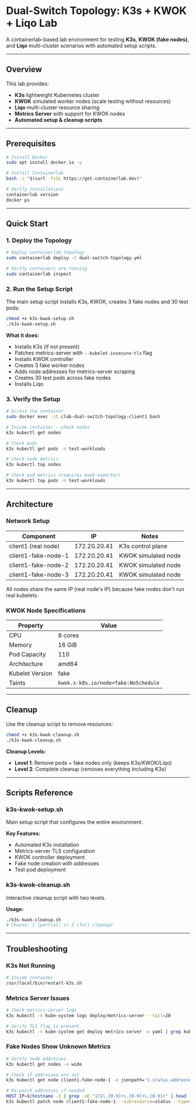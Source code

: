 # Dual-Switch Topology: K3s + KWOK + Liqo Lab

A containerlab-based lab environment for testing **K3s**, **KWOK (fake nodes)**, and **Liqo** multi-cluster scenarios with automated setup scripts.

---

## Overview

This lab provides:
- **K3s** lightweight Kubernetes cluster
- **KWOK** simulated worker nodes (scale testing without resources)
- **Liqo** multi-cluster resource sharing
- **Metrics Server** with support for KWOK nodes
- **Automated setup & cleanup scripts**

---

## Prerequisites
```bash
# Install Docker
sudo apt install docker.io -y

# Install Containerlab
bash -c "$(curl -fsSL https://get.containerlab.dev)"

# Verify installations
containerlab version
docker ps
```

---

## Quick Start

### 1. Deploy the Topology
```bash
# Deploy containerlab topology
sudo containerlab deploy -t dual-switch-topology.yml

# Verify containers are running
sudo containerlab inspect
```

### 2. Run the Setup Script

The main setup script installs K3s, KWOK, creates 3 fake nodes and 30 test pods:
```bash
chmod +x k3s-kwok-setup.sh
./k3s-kwok-setup.sh
```

**What it does:**
- Installs K3s (if not present)
- Patches metrics-server with `--kubelet-insecure-tls` flag
- Installs KWOK controller
- Creates 3 fake worker nodes
- Adds node addresses for metrics-server scraping
- Creates 30 test pods across fake nodes
- Installs Liqo

### 3. Verify the Setup
```bash
# Access the container
sudo docker exec -it clab-dual-switch-topology-client1 bash

# Inside container - check nodes
k3s kubectl get nodes

# Check pods
k3s kubectl get pods -n test-workloads

# Check node metrics 
k3s kubectl top nodes

# Check pod metrics (requires kwok-exporter)
k3s kubectl top pods -n test-workloads
```

---

## Architecture

### Network Setup

| Component | IP | Notes |
|-----------|----|----|
| client1 (real node) | 172.20.20.41 | K3s control plane |
| client1-fake-node-1 | 172.20.20.41 | KWOK simulated node |
| client1-fake-node-2 | 172.20.20.41 | KWOK simulated node |
| client1-fake-node-3 | 172.20.20.41 | KWOK simulated node |

All nodes share the same IP (real node's IP) because fake nodes don't run real kubelets.

### KWOK Node Specifications

| Property | Value |
|----------|-------|
| CPU | 8 cores |
| Memory | 16 GiB |
| Pod Capacity | 110 |
| Architecture | amd64 |
| Kubelet Version | fake |
| Taints | `kwok.x-k8s.io/node=fake:NoSchedule` |

---

## Cleanup

Use the cleanup script to remove resources:
```bash
chmod +x k3s-kwok-cleanup.sh
./k3s-kwok-cleanup.sh
```

**Cleanup Levels:**
- **Level 1**: Remove pods + fake nodes only (keeps K3s/KWOK/Liqo)
- **Level 2**: Complete cleanup (removes everything including K3s)

---

## Scripts Reference

### k3s-kwok-setup.sh

Main setup script that configures the entire environment.

**Key Features:**
- Automated K3s installation
- Metrics-server TLS configuration
- KWOK controller deployment
- Fake node creation with addresses
- Test pod deployment

### k3s-kwok-cleanup.sh

Interactive cleanup script with two levels.

**Usage:**
```bash
./k3s-kwok-cleanup.sh
# Choose: 1 (partial) or 2 (full cleanup)
```

---


## Troubleshooting

### K3s Not Running
```bash
# Inside container
/usr/local/bin/restart-k3s.sh
```

### Metrics Server Issues
```bash
# Check metrics-server logs
k3s kubectl -n kube-system logs deploy/metrics-server --tail=20

# Verify TLS flag is present
k3s kubectl -n kube-system get deploy metrics-server -o yaml | grep kubelet-insecure-tls
```

### Fake Nodes Show Unknown Metrics
```bash
# Verify node addresses
k3s kubectl get nodes -o wide

# Check if addresses are set
k3s kubectl get node client1-fake-node-1 -o jsonpath='{.status.addresses}'

# Re-patch addresses if needed
HOST_IP=$(hostname -I | grep -oE "172\.[0-9]+\.[0-9]+\.[0-9]+" | head -1)
k3s kubectl patch node client1-fake-node-1 --subresource=status --type=json -p="[{\"op\":\"add\",\"path\":\"/status/addresses\",\"value\":[{\"type\":\"InternalIP\",\"address\":\"$HOST_IP\"},{\"type\":\"Hostname\",\"address\":\"client1-fake-node-1\"}]}]"
```


